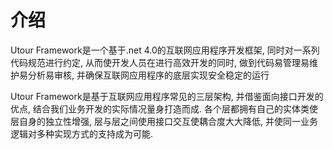 # 介绍

Utour Framework是一个基于.net 4.0的互联网应用程序开发框架, 同时对一系列代码规范进行约定, 从而使开发人员在进行高效开发的同时, 做到代码易管理易维护易分析易审核, 并确保互联网应用程序的底层实现安全稳定的运行

Utour Framework是基于互联网应用程序常见的三层架构, 并借鉴面向接口开发的优点, 结合我们业务开发的实际情况量身打造而成. 各个层都拥有自己的实体类使层自身的独立性增强, 层与层之间使用接口交互使耦合度大大降低, 并使同一业务逻辑对多种实现方式的支持成为可能.






  





